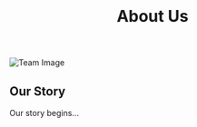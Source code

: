 <html lang="en">
<head>
  <meta charset="UTF-8">
  <meta name="viewport" content="width=device-width, initial-scale=1.0">   

  <title>About Us</title>   

  <link rel="stylesheet" href="https://cdn.jsdelivr.net/npm/bootstrap@5.3.2/dist/css/bootstrap.min.css">
</head>
<body>
  <header class="bg-dark   
 text-light p-5 text-center">
    <h1>About Us</h1>
  </header>

  <section class="container mt-5">
    <div class="row">
      <div class="col-md-6">
        <img src="team.jpg" alt="Team Image" class="img-fluid">
      </div>
      <div class="col-md-6">
        <h2>Our Story</h2>
        <p>Our story begins...</p>
      </div>
    </div>
    </section>

  <script src="https://cdn.jsdelivr.net/npm/bootstrap@5.3.2/dist/js/bootstrap.bundle.min.js"></script>
</body>
</html>
